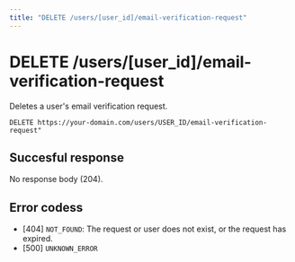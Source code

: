 ```yaml
---
title: "DELETE /users/[user_id]/email-verification-request"
---
```


# DELETE /users/[user_id]/email-verification-request

Deletes a user's email verification request.

```
DELETE https://your-domain.com/users/USER_ID/email-verification-request"
```

## Succesful response

No response body (204).

## Error codess

- [404] `NOT_FOUND`: The request or user does not exist, or the request has expired.
- [500] `UNKNOWN_ERROR`
